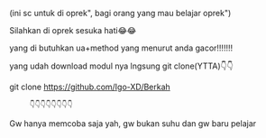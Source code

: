 (ini sc untuk di oprek", bagi orang yang mau belajar oprek")

Silahkan di oprek sesuka hati😂😂

yang di butuhkan ua+method yang menurut anda gacor!!!!!!!

yang udah download modul nya lngsung git clone(YTTA)👇👇



git clone https://github.com/Igo-XD/Berkah



         👇👇👇👇👇👇👇👇
    
Gw hanya memcoba saja yah, gw bukan suhu dan gw baru pelajar
